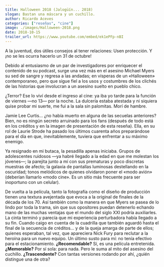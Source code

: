 ```yaml
--- 
title: Halloween 2018 (Jalogüín... 2018)
slogan: Bastan una máscara y un cuchillo.
author: Ricardo Aceves
categories: ["reseñas", "cine"]
image: ./images/Halloween-2018.png
date: 2018-10-15
trailer_url: https://www.youtube.com/embed/ek1ePFp-nBI
---
```


A la juventud, dos útiles consejos al tener relaciones: Usen protección. Y ¡no se les ocurra hacerlo un 31 de octubre!

Debido al entusiasmo de un par de investigadores por enriquecer el contenido de
su podcast, surge una vez más en el asesino Michael Myers su sed de sangre y
regresa a las andadas; en vísperas de un «Halloween» contemporaneo, pero que
sigue fiel a los usos y costumbres de los clichés de las historias que
involucran a un asesino suelto en pueblo chico.

¿Terror? Ese lo viví desde el ingreso al cine: ya iba yo tarde para la
función de viernes —no 13— por la noche. La dulcería estaba atestada y ni
siquiera quise probar mi suerte, me fui a la sala sin palomitas. Morí de hambre.

Jamie Lee Curtis... ¿no había muerto en alguna de las secuelas anteriores? Bien,
no es ningún secreto arruinado para los fans (después de todo está en los
créditos y en la imagen de presentación de esta reseña). Ella, en su rol de
Laurie Strode ha pasado los últimos cuarenta años preparándose para el día en
que, inevitablemente, tuviera que enfrentar a su máximo enemigo.

Ya resignado en mi butaca, la pesadilla apenas iniciaba. Grupos de adolescentes
ruidosos —ya habré llegado a la edad en que me molestan los jóvenes—; la
parejita junto a mí con sus prematuras y poco discretas muestras de afecto; la
galaxia de pantallas luminosas destellando en la oscuridad; tonos melódicos de
quienes olvidaron poner el «modo avión» (deberían llamarlo «modo cine». Es un
sitio más frecuente para ser inoportuno con un celular).

De vuelta a la película, tanto la fotografía como el diseño de producción tienen
una textura avejentada que evoca a la original de finales de la década de los 70. Así también como la manera en que
Myers se pasea de lo lindo por toda la
trama, sin que sus opositores puedan detenerlo echando mano de las muchas
ventajas que el mundo del siglo XXI podría auxiliarles.
La cinta terminó y parecía que mi experiencia perturbadora había llegado a su
fin. Cuando caigo en cuenta de la cuadrilla que también aguardó hasta el final
de la secuencia de créditos... y de la queja amarga de parte de ellos; quienes
esperaban, tal vez, que apareciera Nick Fury para reclutar a la heroína para un
nuevo equipo. Un último susto para mí: no tenía efectivo para el estacionamiento.
**¿Recomendable?** Sí, es una película entretenida.
**¿Memorable?** Por sí sola: para nada. Pero le suma al mito del asesino del cuchillo.
**¿Trascendente?** Con tantas versiones rodando por ahí, ¿quién distingue una de otra?
